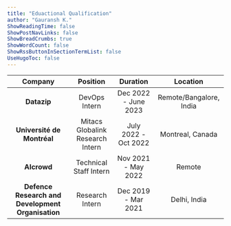 ```yaml
---
title: "Eduactional Qualification"
author: "Gauransh K."
ShowReadingTime: false
ShowPostNavLinks: false
ShowBreadCrumbs: true
ShowWordCount: false
ShowRssButtonInSectionTermList: false
UseHugoToc: false
---
```


| Company | Position | Duration | Location |
| :---: | :---: | :---: | :---: |
| **Datazip** | DevOps Intern | Dec 2022 - June 2023 | Remote/Bangalore, India |
| **Université de Montréal** | Mitacs Globalink Research Intern | July 2022 - Oct 2022 | Montreal, Canada |
| **AIcrowd** | Technical Staff Intern | Nov 2021 - May 2022 | Remote |
| **Defence Research and Development Organisation** | Research Intern | Dec 2019 - Mar 2021 | Delhi, India |